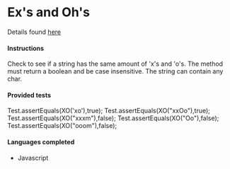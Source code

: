 # Ex's and Oh's

Details found [here](https://www.codewars.com/kata/55908aad6620c066bc00002a)

#### Instructions

Check to see if a string has the same amount of 'x's and 'o's. The method must return a boolean and be case insensitive. The string can contain any char.

#### Provided tests

Test.assertEquals(XO('xo'),true);
Test.assertEquals(XO("xxOo"),true);
Test.assertEquals(XO("xxxm"),false);
Test.assertEquals(XO("Oo"),false);
Test.assertEquals(XO("ooom"),false);

#### Languages completed

- Javascript